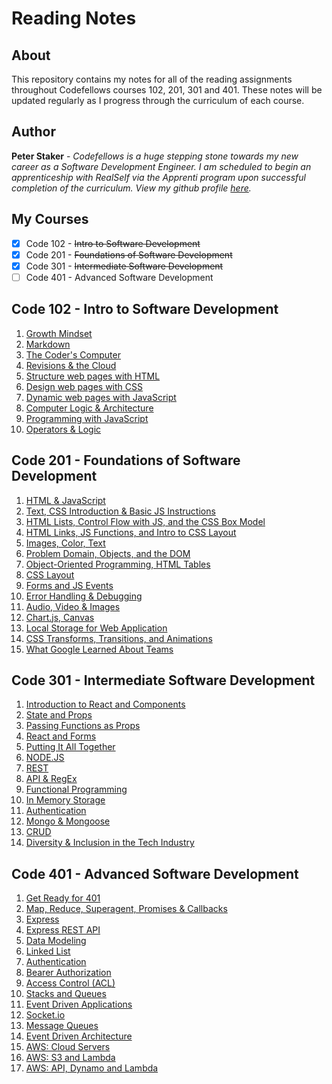 # **Reading Notes**

## About

This repository contains my notes for all of the reading assignments throughout Codefellows courses 102, 201, 301 and 401. These notes will be updated regularly as I progress through the curriculum of each course.

## Author

**Peter Staker** -
*Codefellows is a huge stepping stone towards my new career as a Software Development Engineer. I am scheduled to begin an apprenticeship with RealSelf via the Apprenti program upon successful completion of the curriculum. View my github profile [here](https://github.com/peterjast).*

## My Courses

- [x]  Code 102 - ~~Intro to Software Development~~
- [x]  Code 201 - ~~Foundations of Software Development~~
- [x]  Code 301 - ~~Intermediate Software Development~~
- [ ]  Code 401 - Advanced Software Development

## **Code 102 - Intro to Software Development**

1. [Growth Mindset](code-102/growthmindset.md)
1. [Markdown](code-102/class01.md)
1. [The Coder's Computer](code-102/class02.md)
1. [Revisions & the Cloud](code-12/class03.md)
1. [Structure web pages with HTML](code-102/class04.md)
1. [Design web pages with CSS](code-102/class05.md)
1. [Dynamic web pages with JavaScript](code-102/class06a.md)
1. [Computer Logic & Architecture](code-102/class06b.md)
1. [Programming with JavaScript](code-102/class07.md)
1. [Operators & Logic](code-102/class08.md)

## **Code 201 - Foundations of Software Development**

1. [HTML & JavaScript](code-201/class-01.md)
1. [Text, CSS Introduction & Basic JS Instructions](code-201/class-02.md)
1. [HTML Lists, Control Flow with JS, and the CSS Box Model](code-201/class-03.md)
1. [HTML Links, JS Functions, and Intro to CSS Layout](code-201/class-04.md)
1. [Images, Color, Text](code-201/class-05.md)
1. [Problem Domain, Objects, and the DOM](code-201/class-06.md)
1. [Object-Oriented Programming, HTML Tables](code-201/class-07.md)
1. [CSS Layout](code-201/class-08.md)
1. [Forms and JS Events](code-201/class-09.md)
1. [Error Handling & Debugging](code-201/class-10.md)
1. [Audio, Video & Images](code-201/class-11.md)
1. [Chart.js, Canvas](code-201/class-12.md)
1. [Local Storage for Web Application](code-201/class-13.md)
1. [CSS Transforms, Transitions, and Animations](code-201/class-14a.md)
1. [What Google Learned About Teams](code-201/class-14b.md)

## **Code 301 - Intermediate Software Development**

1. [Introduction to React and Components](code-301/class-01.md)
1. [State and Props](code-301/class-02.md)
1. [Passing Functions as Props](code-301/class-03.md)
1. [React and Forms](code-301/class-04.md)
1. [Putting It All Together](code-301/class-05.md)
1. [NODE.JS](code-301/class-06.md)
1. [REST](code-301/class-07.md)
1. [API & RegEx](code-301/class-08.md)
1. [Functional Programming](code-301/class-09.md)
1. [In Memory Storage](code-301/class-10.md)
1. [Authentication](code-301/class-11.md)
1. [Mongo & Mongoose](code-301/class-12.md)
1. [CRUD](code-301/class-13.md)
1. [Diversity & Inclusion in the Tech Industry](code-301/class-15.md)

## **Code 401 - Advanced Software Development**

1. [Get Ready for 401](code-401/prework.md)
1. [Map, Reduce, Superagent, Promises & Callbacks](code-401/class-01.md)
1. [Express](code-401/class-02.md)
1. [Express REST API](code-401/class-03.md)
1. [Data Modeling](code-401/class-04.md)
1. [Linked List](code-401/class-05.md)
1. [Authentication](code-401/class-06.md)
1. [Bearer Authorization](code-401/class-07.md)
1. [Access Control (ACL)](code-401/class-08.md)
1. [Stacks and Queues](code-401/class-09.md)
1. [Event Driven Applications](code-401/class-11.md)
1. [Socket.io](code-401/class-12.md)
1. [Message Queues](code-401/class-13.md)
1. [Event Driven Architecture](code-401/class-14.md)
1. [AWS: Cloud Servers](code-401/class-16.md)
1. [AWS: S3 and Lambda](code-401/class-17.md)
1. [AWS: API, Dynamo and Lambda](code-401/class-18.md)
